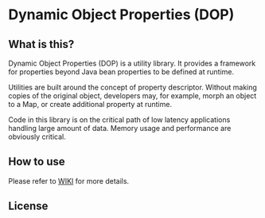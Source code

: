 # Dynamic Object Properties (DOP)
## What is this?
Dynamic Object Properties (DOP) is a utility library. It provides a framework for properties beyond Java bean properties to be defined at runtime.

Utilities are built around the concept of property descriptor. Without making copies of the original object, developers may, for example, morph an object to a Map, or create additional property at runtime.

Code in this library is on the critical path of low latency applications handling large amount of data. Memory usage and performance are obviously critical.

## How to use
Please refer to [WIKI]() for more details.

## License

